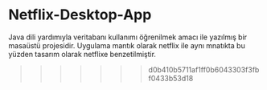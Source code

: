 # Netflix-Desktop-App

Java dili yardımıyla veritabanı kullanımı öğrenilmek amacı ile yazılmış bir masaüstü projesidir.
Uygulama mantık olarak netflix ile aynı mnatıkta bu yüzden tasarım olarak netflixe benzetilmiştir.
>>>>>>> d0b410b5711af1ff0b6043303f3fbf0433b53d18
